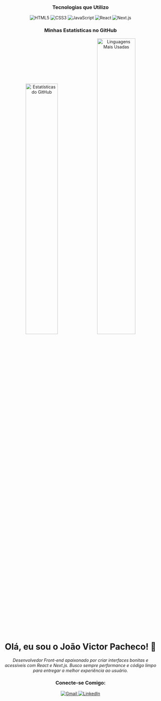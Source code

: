<h3 align="center">Tecnologias que Utilizo</h3>
<div align="center">
  <img src="https://img.shields.io/badge/HTML5-E34F26?style=for-the-badge&logo=html5&logoColor=white" alt="HTML5"/>
  <img src="https://img.shields.io/badge/CSS3-1572B6?style=for-the-badge&logo=css3&logoColor=white" alt="CSS3"/>
  <img src="https://img.shields.io/badge/JavaScript-F7DF1E?style=for-the-badge&logo=javascript&logoColor=black" alt="JavaScript"/>
  <img src="https://img.shields.io/badge/React-20232A?style=for-the-badge&logo=react&logoColor=61DAFB" alt="React"/>
  <img src="https://img.shields.io/badge/Next.js-000000?style=for-the-badge&logo=nextdotjs&logoColor=white" alt="Next.js"/>
</div>


<h3 align="center">Minhas Estatísticas no GitHub</h3>

<div align="center">
  <img src="https://github-readme-stats.vercel.app/api?username=joaovictorcascardo&show_icons=true&theme=dracula&include_all_commits=true&count_private=true" width="46%" alt="Estatísticas do GitHub"/>
  <img src="https://github-readme-stats.vercel.app/api/top-langs/?username=joaovictorcascardo&layout=compact&langs_count=7&theme=dracula" width="50%" alt="Linguagens Mais Usadas"/>
</div>


<h1 align="center">Olá, eu sou o João Victor Pacheco! 👋</h1>

<p align="center">
  <em>Desenvolvedor Front-end apaixonado por criar interfaces bonitas e acessíveis com React e Next.js. Busco sempre performance e código limpo para entregar a melhor experiência ao usuário.</em>
</p>

<h3 align="center">Conecte-se Comigo:</h3>
<p align="center">
  <a href="mailto:SEU-EMAIL-AQUI@gmail.com" target="_blank">
    <img src="https://img.shields.io/badge/Gmail-D14836?style=for-the-badge&logo=gmail&logoColor=white" alt="Gmail"/>
  </a>
  <a href="https://www.linkedin.com/in/SEU-USUARIO-LINKEDIN" target="_blank">
    <img src="https://img.shields.io/badge/LinkedIn-0077B5?style=for-the-badge&logo=linkedin&logoColor=white" alt="LinkedIn"/>
  </a>
</p>
